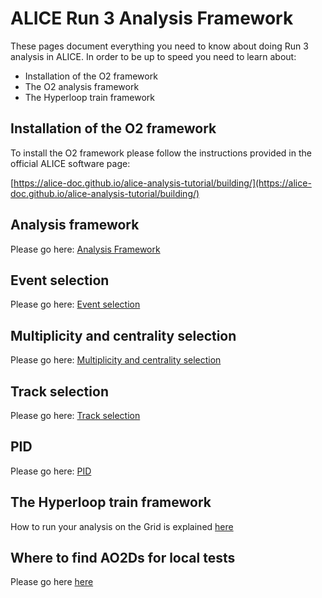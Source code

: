 # ALICE Run 3 Analysis Framework

These pages document everything you need to know about doing Run 3 analysis in ALICE. In order to be up to speed you need to learn about:
* Installation of the O2 framework
* The O2 analysis framework
* The Hyperloop train framework

## Installation of the O2 framework

To install the O2 framework please follow the instructions provided in the official ALICE software page:

[https://alice-doc.github.io/alice-analysis-tutorial/building/](https://alice-doc.github.io/alice-analysis-tutorial/building/)

## Analysis framework

Please go here: [Analysis Framework](framework.md)

## Event selection

Please go here: [Event selection](evsel.md)

## Multiplicity and centrality selection

Please go here: [Multiplicity and centrality selection](mult.md)

## Track selection

Please go here: [Track selection](tracksel.md)

## PID

Please go here: [PID](pid.md)

## The Hyperloop train framework

How to run your analysis on the Grid is explained [here](hyperloop.md)

## Where to find AO2Ds for local tests
Please go here [here](downloadao2d.md)

